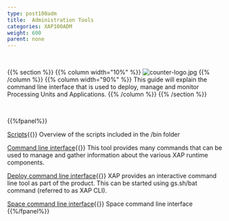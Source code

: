 ```yaml
---
type: post100adm
title:  Administration Tools
categories: XAP100ADM
weight: 600
parent: none
---
```




<br>

{{% section %}}
 {{% column width="10%" %}}
 ![counter-logo.jpg](/attachment_files/subject/admin-api.png)
 {{% /column %}}
 {{% column width="90%" %}}
 This guide will explain the command line interface that is used to deploy, manage and monitor Processing Units and Applications.
 {{% /column %}}
 {{% /section %}}

<br>


{{%fpanel%}}

[Scripts](./scripts.html){{<wbr>}}
Overview of the scripts included in the <XAP root>/bin folder

[Command line interface](./command-line-interface.html){{<wbr>}}
This tool provides many commands that can be used to manage and gather information about the various XAP runtime components.

[Deploy command line interface](./deploy-command-line-interface.html){{<wbr>}}
XAP provides an interactive command line tool as part of the product. This can be started using gs.sh/bat command (referred to as XAP CLI).

[Space command line interface](./space-gigaspaces-cli.html){{<wbr>}}
Space command line interface
{{%/fpanel%}}


